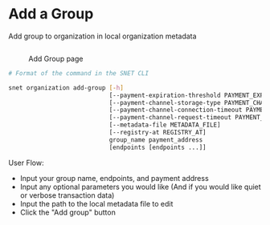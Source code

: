 # Add a Group

Add group to organization in local organization metadata&#x20;

<figure><img src="../../../../../../public/assets/images/products/TUI/Screenshot 2024-08-16 at 8.39.25 PM.png" alt=""><figcaption><p>Add Group page</p></figcaption></figure>

```bash
# Format of the command in the SNET CLI

snet organization add-group [-h]
                            [--payment-expiration-threshold PAYMENT_EXPIRATION_THRESHOLD]
                            [--payment-channel-storage-type PAYMENT_CHANNEL_STORAGE_TYPE]
                            [--payment-channel-connection-timeout PAYMENT_CHANNEL_CONNECTION_TIMEOUT]
                            [--payment-channel-request-timeout PAYMENT_CHANNEL_REQUEST_TIMEOUT]
                            [--metadata-file METADATA_FILE]
                            [--registry-at REGISTRY_AT]
                            group_name payment_address
                            [endpoints [endpoints ...]]
```

User Flow:

* Input your group name, endpoints, and payment address
* Input any optional parameters you would like (And if you would like quiet or verbose transaction data)
* Input the path to the local metadata file to edit
* Click the "Add group" button
